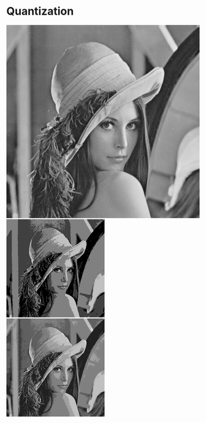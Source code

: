 # Quantization
![Image](../lena.png?raw=true "Image")
![4 Level Quantization](quantization_4.png?raw=true "4 Level Quantization")
![8 Level Quantization](quantization_8.png?raw=true "8 Level Quantization")
